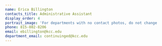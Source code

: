 ```yaml
---
name: Erica Billington
contacts_title: Administrative Assistant
display_order: 4
portrait_image: 'For departments with no contact photos, do not change this field.'
phone: 815-802-8206
email: ebillington@kcc.edu
department_email: continuinged@kcc.edu
---
```


